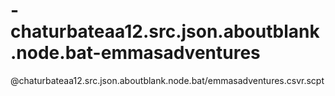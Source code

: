 # -chaturbateaa12.src.json.aboutblank.node.bat-emmasadventures
@chaturbateaa12.src.json.aboutblank.node.bat/emmasadventures.csvr.scpt
